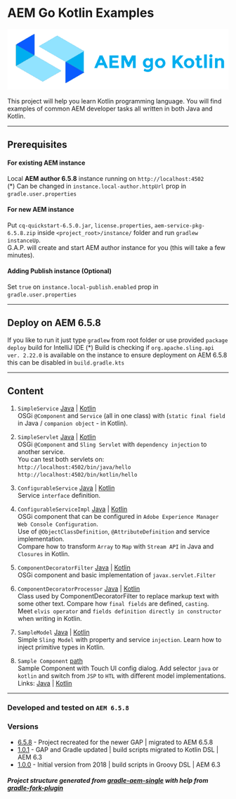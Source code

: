 # AEM Go Kotlin Examples

![logo](./src/resources/logo.png)

This project will help you learn Kotlin programming language. 
You will find examples of common AEM developer tasks all written in both Java and Kotlin.

---

## Prerequisites

#### For existing AEM instance
Local **AEM author 6.5.8** instance running on `http://localhost:4502`  
(*) Can be changed in `instance.local-author.httpUrl` prop in `gradle.user.properties`

#### For new AEM instance
Put `cq-quickstart-6.5.0.jar`, `license.properties`, `aem-service-pkg-6.5.8.zip` 
inside `<project_root>/instance/` folder and run `gradlew instanceUp`.  
G.A.P. will create and start AEM author instance for you (this will take a few minutes).

#### Adding Publish instance (Optional)
Set `true` on `instance.local-publish.enabled` prop in `gradle.user.properties`

---

## Deploy on AEM 6.5.8 

If you like to run it just type `gradlew` from root folder or use provided `package deploy` build for IntelliJ IDE
(*) Build is checking if `org.apache.sling.api ver. 2.22.0` is available on the instance to ensure deployment on AEM 6.5.8 
this can be disabled in `build.gradle.kts`

---

## Content

1. `SimpleService` 
[Java](/src/main/java/com/szokone/aem/gokotlin/java/service/SimpleService.java) 
|
[Kotlin](/src/main/kotlin/com/szokone/aem/gokotlin/kotlin/service/SimpleService.kt)  
OSGi `@Component` and `Service` (all in one class) with (`static final field` in Java / `companion object` - in Kotlin).

2. `SimpleServlet`
[Java](/src/main/java/com/szokone/aem/gokotlin/java/servlet/SimpleServlet.java) 
|
[Kotlin](/src/main/kotlin/com/szokone/aem/gokotlin/kotlin/servlet/SimpleServlet.kt)  
OSGi `@Component` and `Sling Servlet` with `dependency injection` to another service.  
You can test both servlets on:  
`http://localhost:4502/bin/java/hello`  
`http://localhost:4502/bin/kotlin/hello`

3. `ConfigurableService`
[Java](/src/main/java/com/szokone/aem/gokotlin/java/service/ConfigurableService.java) 
|
[Kotlin](/src/main/kotlin/com/szokone/aem/gokotlin/kotlin/service/ConfigurableService.kt)  
Service `interface` definition.

4. `ConfigurableServiceImpl`
[Java](/src/main/java/com/szokone/aem/gokotlin/java/service/impl/ConfigurableServiceImpl.java) 
|
[Kotlin](/src/main/kotlin/com/szokone/aem/gokotlin/kotlin/service/impl/ConfigurableServiceImpl.kt)  
OSGi component that can be configured in `Adobe Experience Manager Web Console Configuration`.  
Use of `@ObjectClassDefinition`, `@AttributeDefinition` and service implementation.  
Compare how to transform `Array` to `Map` with `Stream API` in Java and `Closures` in Kotlin.

5. `ComponentDecoratorFilter`
[Java](/src/main/java/com/szokone/aem/gokotlin/java/filter/ComponentDecoratorFilter.java) 
|
[Kotlin](/src/main/kotlin/com/szokone/aem/gokotlin/kotlin/filter/ComponentDecoratorFilter.kt)  
OSGi component and basic implementation of `javax.servlet.Filter`

6. `ComponentDecoratorProcessor`
[Java](/src/main/java/com/szokone/aem/gokotlin/java/filter/ComponentDecoratorProcessor.java) 
|
[Kotlin](/src/main/kotlin/com/szokone/aem/gokotlin/kotlin/filter/ComponentDecoratorProcessor.kt)  
Class used by ComponentDecoratorFilter to replace markup text with some other text. 
Compare how `final fields` are defined, `casting`.  
Meet `elvis operator` and `fields definition directly in constructor` when writing in Kotlin.

7. `SampleModel`
[Java](/src/main/java/com/szokone/aem/gokotlin/java/model/SampleModel.java) 
|
[Kotlin](/src/main/kotlin/com/szokone/aem/gokotlin/kotlin/model/SampleModel.kt)  
Simple `Sling Model` with property and service `injection`. Learn how to inject primitive types in Kotlin.

8. `Sample Component` [path](src/main/content/jcr_root/apps/gokotlin/components/sample)  
Sample Component with Touch UI config dialog. 
Add selector `java` or `kotlin` and switch from `JSP` to `HTL` with different model implementations. Links: 
[Java](http://localhost:4502/content/experience-fragments/go-kotlin/master.java.html)
   |
[Kotlin](http://localhost:4502/content/experience-fragments/go-kotlin/master.kotlin.html)
   
---

### Developed and tested on `AEM 6.5.8`

### Versions
* [6.5.8](https://github.com/szymon-owczarzak/aem-go-kotlin-examples/blob/6.5.8/README.md) - Project recreated for the newer GAP | migrated to AEM 6.5.8
* [1.0.1](https://github.com/szymon-owczarzak/aem-go-kotlin-examples/blob/1.0.1/README.md) - GAP and Gradle updated | build scripts migrated to Kotlin DSL | AEM 6.3
* [1.0.0](https://github.com/szymon-owczarzak/aem-go-kotlin-examples/blob/1.0.0/README.md) - Initial version from 2018 | build scripts in Groovy DSL | AEM 6.3

##### Project structure generated from [gradle-aem-single](https://github.com/wttech/gradle-aem-single) with help from [gradle-fork-plugin](https://github.com/neva-dev/gradle-fork-plugin)